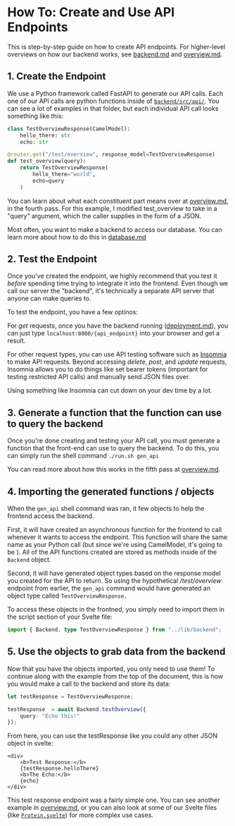 ﻿# How To: Create and Use API Endpoints
This is step-by-step guide on how to create API endpoints. For higher-level overviews on how our backend works, see [backend.md](backend.md) and [overview.md](overview.md).


## 1. Create the Endpoint
We use a Python framework called FastAPI to generate our API calls. Each one of our API calls are python functions inside of [`backend/src/api/`](../backend/src/api/). You can see a lot of examples in that folder, but each individual API call looks something like this:

```python
class TestOverviewResponse(CamelModel):
    hello_there: str
    echo: str

@router.get("/test/overview", response_model=TestOverviewResponse)
def test_overview(query):
	return TestOverviewResponse(
        hello_there="world",
        echo=query
    )
```

You can learn about what each constituent part means over at [overview.md](overview.md), in the fourth pass. For this example, I modified test_overview to take in a "query" argument, which the caller supplies in the form of a JSON.

Most often, you want to make a backend to access our database. You can learn more about how to do this in [database.md](database.md)


## 2. Test the Endpoint

Once you've created the endpoint, we highly recommend that you test it *before* spending time trying to integrate it into the frontend. Even though we call our server the "backend", it's technically a separate API server that anyone can make queries to.

To test the endpoint, you have a few optinos:

For *get* requests, once you have the backend running ([deployment.md]('deployment.md')), you can just type `localhost:8000/{api_endpoint}` into your browser and get a result.

For other request types, you can use API testing software such as [Insomnia](https://insomnia.rest/) to make API requests. Beyond accessing *delete*, *post*, and *update* requests, Insomnia allows you to do things like set bearer tokens (important for testing restricted API calls) and manually send JSON files over.

Using something like Insomnia can cut down on your dev time by a lot.

## 3. Generate a function that the function can use to query the backend

Once you're done creating and testing your API call, you must generate a function that the front-end can use to query the backend. To do this, you can simply run the shell command `./run.sh gen_api`

You can read more about how this works in the fifth pass at [overview.md](overview.md).

## 4. Importing the generated functions / objects

When the `gen_api` shell command was ran, it few objects to help the frontend access the backend.

First, it will have created an asynchronous function for the frontend to call whenever it wants to access the endpoint. This function will share the same name as your Python call (but since we're using CamelModel, it's going to be ). All of the API functions created are stored as methods inside of the `Backend` object.

Second, it will have generated object types based on the response model you created for the API to return. So using the hypothetical */test/overview* endpoint from earlier, the `gen_api` command would have generated an object type called `TestOverviewResponse.`

To access these objects in the frontned, you simply need to import them in the script section of your Svelte file:

```ts
import { Backend, type TestOverviewResponse } from "../lib/backend";
```

## 5. Use the objects to grab data from the backend

Now that you have the objects imported, you only need to use them! To continue along with the example from the top of the document, this is how you would make a call to the backend and store its data:

```ts
let testResponse = TestOverviewResponse;

testResponse  = await Backend.testOverview({
    query: "Echo this!"
});
```

From here, you can use the testResponse like you could any other JSON object in svelte:

```svelte
<div>
    <b>Test Response:</b>
    {testResponse.helloThere}
    <b>The Echo:</b>
    {echo}
</div>
```

This test response endpoint was a fairly simple one. You can see another example in [overview.md](overview.md), or you can also look at some of our Svelte files (like [`Protein.svelte`](../frontend/src/routes/Protein.svelte)) for more complex use cases.
